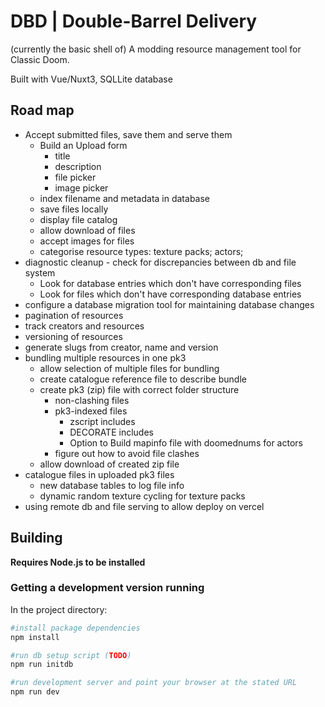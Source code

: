 # DBD | Double-Barrel Delivery

(currently the basic shell of) A modding resource management tool for Classic Doom.

Built with Vue/Nuxt3, SQLLite database

## Road map

-   Accept submitted files, save them and serve them
    -   Build an Upload form
        -   title
        -   description
        *   file picker
        -   image picker
    *   index filename and metadata in database
    *   save files locally
    -   display file catalog
    -   allow download of files
    *   accept images for files
    -   categorise resource types: texture packs; actors;
-   diagnostic cleanup - check for discrepancies between db and file system
    -   Look for database entries which don't have corresponding files
    -   Look for files which don't have corresponding database entries
-   configure a database migration tool for maintaining database changes
-   pagination of resources
-   track creators and resources
-   versioning of resources
-   generate slugs from creator, name and version
-   bundling multiple resources in one pk3
    -   allow selection of multiple files for bundling
    -   create catalogue reference file to describe bundle
    -   create pk3 (zip) file with correct folder structure
        -   non-clashing files
        -   pk3-indexed files
            -   zscript includes
            -   DECORATE includes
            -   Option to Build mapinfo file with doomednums for actors
        -   figure out how to avoid file clashes
    -   allow download of created zip file
-   catalogue files in uploaded pk3 files
    -   new database tables to log file info
    -   dynamic random texture cycling for texture packs
-   using remote db and file serving to allow deploy on vercel

## Building

**Requires Node.js to be installed**

### Getting a development version running

In the project directory:

```bash
#install package dependencies
npm install

#run db setup script (TODO)
npm run initdb

#run development server and point your browser at the stated URL
npm run dev
```
